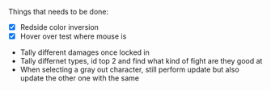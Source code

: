 Things that needs to be done:
- [x] Redside color inversion 
- [x] Hover over test where mouse is
- Tally different damages once locked in
- Tally differnet types, id top 2 and find what kind of fight are they good at
- When selecting a gray out character, still perform update but also update the other one with the same